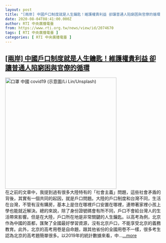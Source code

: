 ```yaml
---
layout: post
title: "[兩岸] 中國戶口制度就是人生鑰匙！維護權貴利益 卻讓普通人陷窮困與官僚的循環"
date: 2020-08-04T08:41:00.000Z
author: RTI 中央廣播電臺
from: https://www.rti.org.tw/news/view/id/2074670
tags: [ RTI 中央廣播電臺 ]
categories: [ RTI 中央廣播電臺 ]
---
```

<!--1596530460000-->
[[兩岸] 中國戶口制度就是人生鑰匙！維護權貴利益 卻讓普通人陷窮困與官僚的循環](https://www.rti.org.tw/news/view/id/2074670)
------

<div>
<img src="https://static.rti.org.tw/assets/thumbnails/2020/08/04/f3edacc685b2da1d94ee05abf1efcdaf.jpg" width="360" alt="口罩 中國 covid19 (示意圖/Li Lin/Unsplash)" title="口罩 中國 covid19 (示意圖/Li Lin/Unsplash)"><br>在之前的文章中，我提到過有很多大陸特有的「社會主義」問題，這些社會矛盾的背後，其實有一個共同的起因，就是戶口問題。大陸的戶口制度和台灣不同，生活在台灣，不管有沒有購房，基本上是住在哪裡戶口安置在哪裡，連帶著家裡小孩上學也能就近解決。總的來說，除了身份證號碼會有所不同，戶口不會給台灣人的生活帶來影響。但是在大陸，戶口所在地是非常關鍵的人生鑰匙。以高考為例，北京作為中國的首都，匯聚了全國最好學習資源，沒有北京戶口，不能享受北京的義務教育。此外，北京的高考用卷是自命題，跟其他省份的全國用卷不一樣，很多考生認為北京的高考題簡單很多。以2019年的統計數據來看，中...<a target="_blank" href="https://www.rti.org.tw/news/view/id/2074670">...more</a>
</div>
